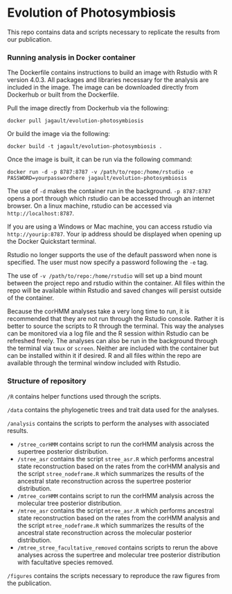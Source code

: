 # Evolution of Photosymbiosis

This repo contains data and scripts necessary to replicate the results from our publication.  

### Running analysis in Docker container  

The Dockerfile contains instructions to build an image with Rstudio with R version 4.0.3. All packages and libraries necessary for the analysis are included in the image. The image can be downloaded directly from Dockerhub or built from the Dockerfile. 

Pull the image directly from Dockerhub via the following:

`docker pull jagault/evolution-photosymbiosis`

Or build the image via the following:

`docker build -t jagault/evolution-photosymbiosis .`  

Once the image is built, it can be run via the following command:

`docker run -d -p 8787:8787 -v /path/to/repo:/home/rstudio -e PASSWORD=yourpasswordhere jagault/evolution-photosymbiosis`  

The use of `-d` makes the container run in the background. `-p 8787:8787` opens a port through which rstudio can be accessed through an internet browser. On a linux machine, rstudio can be accessed via `http://localhost:8787`.  

If you are using a Windows or Mac machine, you can access rstudio via `http://yourip:8787`. Your ip address should be displayed when opening up the Docker Quickstart terminal.  

Rstudio no longer supports the use of the default password when none is specified. The user must now specify a password following the `-e` tag. 

The use of `-v /path/to/repo:/home/rstudio` will set up a bind mount between the project repo and rstudio within the container. All files within the repo will be available within Rstudio and saved changes will persist outside of the container.  

Because the corHMM analyses take a very long time to run, it is recommended that they are not run through the Rstudio console. Rather it is better to source the scripts to R through the terminal. This way the analyses can be monitored via a log file and the R session within Rstudio can be refreshed freely. The analyses can also be run in the background through the terminal via `tmux` or `screen`. Neither are included with the container but can be installed within it if desired. R and all files within the repo are available through the terminal window included with Rstudio.

### Structure of repository  

`/R` contains helper functions used through the scripts.  

`/data` contains the phylogenetic trees and trait data used for the analyses. 

`/analysis` contains the scripts to perform the analyses with associated results. 
  * `/stree_corHMM` contains script to run the corHMM analysis across the supertree posterior distribution.
  * `/stree_asr` contains the script `stree_asr.R` which performs ancestral state reconstruction based on the rates from the corHMM analysis and the script `stree_nodeframe.R` which summarizes the results of the ancestral state reconstruction across the supertree posterior distribution.  
  * `/mtree_corHMM` contains script to run the corHMM analysis across the molecular tree posterior distribution.
  * `/mtree_asr` contains the script `mtree_asr.R` which performs ancestral state reconstruction based on the rates from the corHMM analysis and the script `mtree_nodeframe.R` which summarizes the results of the ancestral state reconstruction across the molecular posterior distribution.  
  * `/mtree_stree_facultative_removed` contains scripts to rerun the above analyses across the supertree and molecular tree posterior distribution with facultative species removed.  
  
`/figures` contains the scripts necessary to reproduce the raw figures from the publication. 